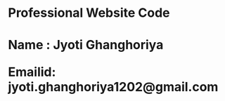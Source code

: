 <html>
<h1>Professional Website Code<h1>
<p><b>Name : Jyoti Ghanghoriya</b></p>
<p><b>Emailid: jyoti.ghanghoriya1202@gmail.com</b></p>
</html>